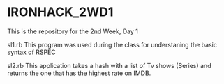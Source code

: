 # IRONHACK_2WD1
This is the repository for the 2nd Week, Day 1

sl1.rb
This program was used during the class for understaning the basic syntax of RSPEC

sl2.rb
This application takes a hash with a list of Tv shows (Series) and returns the one that has the highest rate on IMDB.

